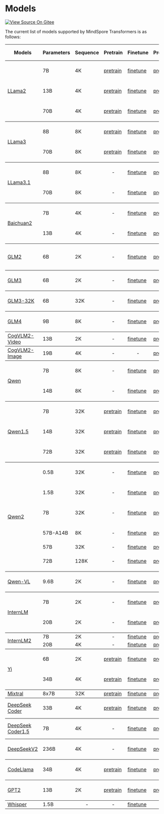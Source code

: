 # Models

[![View Source On Gitee](https://mindspore-website.obs.cn-north-4.myhuaweicloud.com/website-images/master/resource/_static/logo_source_en.svg)](https://gitee.com/mindspore/docs/blob/master/docs/mindformers/docs/source_en/start/models.md)

The current list of models supported by MindSpore Transformers is as follows:

<table>
  <thead>
    <tr>
      <th> Models </th>
      <th> Parameters </th>
      <th> Sequence </th>
      <th> Pretrain </th>
      <th> Finetune </th>
      <th> Predict </th>
      <th> Finetune Performance（Configuration/Hardware） </th>
      <th> Predict Performance（Configuration/Hardware） </th>
    </tr>
  </thead>
  <tbody>
    <tr>
      <td rowspan="3"> <a href="https://gitee.com/mindspore/mindformers/blob/dev/docs/model_cards/llama2.md"> LLama2 </a> </td>
      <td> 7B </td>
      <td> 4K </td>
      <td> <a href="https://gitee.com/mindspore/mindformers/blob/dev/docs/model_cards/llama2.md#%E9%A2%84%E8%AE%AD%E7%BB%83"> pretrain </a> </td>
      <td> <a href="https://gitee.com/mindspore/mindformers/blob/dev/docs/model_cards/llama2.md#%E5%BE%AE%E8%B0%83"> finetune </a> </td>
      <td> <a href="https://gitee.com/mindspore/mindformers/blob/dev/docs/model_cards/llama2.md#%E6%8E%A8%E7%90%86"> predict </a> </td>
      <td> 4160 tokens/s/p <br> <a href="https://gitee.com/mindspore/mindformers/blob/dev/configs/llama2/pretrain_llama2_7b_bf16.yaml"> Configuration </a> <br> Atlas 800T A2 </td>
      <td> 332 tokens/s <br> <a href="https://gitee.com/mindspore/mindformers/blob/dev/configs/llama2/predict_llama2_7b.yaml"> Configuration </a> <br> Atlas 800T A2 </td>
    </tr>
    <tr>
      <td> 13B </td>
      <td> 4K </td>
      <td> <a href="https://gitee.com/mindspore/mindformers/blob/dev/docs/model_cards/llama2.md#%E9%A2%84%E8%AE%AD%E7%BB%83"> pretrain </a> </td>
      <td> <a href="https://gitee.com/mindspore/mindformers/blob/dev/docs/model_cards/llama2.md#%E5%BE%AE%E8%B0%83"> finetune </a> </td>
      <td> <a href="https://gitee.com/mindspore/mindformers/blob/dev/docs/model_cards/llama2.md#%E6%8E%A8%E7%90%86"> predict </a> </td>
      <td> 1691 tokens/s/p <br> <a href="https://gitee.com/mindspore/mindformers/blob/dev/configs/llama2/finetune_llama2_13b_bf16.yaml"> Configuration </a> <br> Atlas 800T A2 </td>
      <td> 420 tokens/s <br> <a href="https://gitee.com/mindspore/mindformers/blob/dev/configs/llama2/predict_llama2_13b.yaml"> Configuration </a> <br> Atlas 800T A2 </td>
    </tr>
    <tr>
      <td> 70B </td>
      <td> 4K </td>
      <td> <a href="https://gitee.com/mindspore/mindformers/blob/dev/docs/model_cards/llama2.md#%E9%A2%84%E8%AE%AD%E7%BB%83"> pretrain </a> </td>
      <td> <a href="https://gitee.com/mindspore/mindformers/blob/dev/docs/model_cards/llama2.md#%E5%BE%AE%E8%B0%83"> finetune </a> </td>
      <td> <a href="https://gitee.com/mindspore/mindformers/blob/dev/docs/model_cards/llama2.md#%E6%8E%A8%E7%90%86"> predict </a> </td>
      <td> 337 tokens/s/p <br> <a href="https://gitee.com/mindspore/mindformers/blob/dev/configs/llama2/finetune_llama2_70b_bf16_32p.yaml"> Configuration </a> <br> Atlas 800T A2 </td>
      <td> 522 tokens/s <br> <a href="https://gitee.com/mindspore/mindformers/blob/dev/configs/llama2/predict_llama2_70b.yaml"> Configuration </a> <br> Atlas 800T A2 </td>
    </tr>
  </tbody>
  <tbody>
    <tr>
      <td rowspan="2"> <a href="https://gitee.com/mindspore/mindformers/blob/dev/research/llama3/README.md"> LLama3 </a> </td>
      <td> 8B </td>
      <td> 8K </td>
      <td> <a href="https://gitee.com/mindspore/mindformers/blob/dev/research/llama3/README.md#%E9%A2%84%E8%AE%AD%E7%BB%83"> pretrain </a> </td>
      <td> <a href="https://gitee.com/mindspore/mindformers/blob/dev/research/llama3/README.md#%E5%BE%AE%E8%B0%83"> finetune </a> </td>
      <td> <a href="https://gitee.com/mindspore/mindformers/blob/dev/research/llama3/README.md#%E6%8E%A8%E7%90%86"> predict </a> </td>
      <td> 2581 tokens/s/p <br> <a href="https://gitee.com/mindspore/mindformers/blob/dev/research/llama3/llama3_8b/finetune_llama3_8b.yaml"> Configuration </a> <br> Atlas 800T A2 </td>
      <td style="text-align: center"> - </td>
    </tr>
    <tr>
      <td> 70B </td>
      <td> 8K </td>
      <td> <a href="https://gitee.com/mindspore/mindformers/blob/dev/research/llama3/README.md#%E9%A2%84%E8%AE%AD%E7%BB%83"> pretrain </a> </td>
      <td> <a href="https://gitee.com/mindspore/mindformers/blob/dev/research/llama3/README.md#%E5%85%A8%E5%8F%82%E5%BE%AE%E8%B0%83"> finetune </a> </td>
      <td> <a href="https://gitee.com/mindspore/mindformers/blob/dev/research/llama3/README.md#%E6%8E%A8%E7%90%86"> predict </a> </td>
      <td> 337 tokens/s/p <br> <a href="https://gitee.com/mindspore/mindformers/blob/dev/research/llama3/llama3_70b/finetune_llama3_70b.yaml"> Configuration </a> <br> Atlas 900 A2 PoDc </td>
      <td style="text-align: center"> - </td>
    </tr>
  </tbody>
  <tbody>
    <tr>
      <td rowspan="2"> <a href="https://gitee.com/mindspore/mindformers/blob/dev/research/llama3_1/README.md"> LLama3.1 </a> </td>
      <td> 8B </td>
      <td> 8K </td>
      <td style="text-align: center"> - </td>
      <td> <a href="https://gitee.com/mindspore/mindformers/blob/dev/research/llama3_1/README.md#%E5%85%A8%E5%8F%82%E5%BE%AE%E8%B0%83"> finetune </a> </td>
      <td> <a href="https://gitee.com/mindspore/mindformers/blob/dev/research/llama3_1/README.md#%E6%8E%A8%E7%90%86"> predict </a> </td>
      <td> 2703 tokens/s/p <br> <a href="https://gitee.com/mindspore/mindformers/blob/dev/research/llama3_1/llama3_1_8b/finetune_llama3_1_8b.yaml"> Configuration </a> <br> Atlas 900 A2 PoDc </td>
      <td> 591 tokens/s <br> <a href="https://gitee.com/mindspore/mindformers/blob/dev/research/llama3_1/llama3_1_8b/predict_llama3_1_8b.yaml"> Configuration </a> <br> Atlas 800T A2 </td>
    </tr>
    <tr>
      <td> 70B </td>
      <td> 8K </td>
      <td style="text-align: center"> - </td>
      <td> <a href="https://gitee.com/mindspore/mindformers/blob/dev/research/llama3_1/README.md#%E5%85%A8%E5%8F%82%E5%BE%AE%E8%B0%83"> finetune </a> </td>
      <td> <a href="https://gitee.com/mindspore/mindformers/blob/dev/research/llama3_1/README.md#%E6%8E%A8%E7%90%86"> predict </a> </td>
      <td> 337 tokens/s/p <br> <a href="https://gitee.com/mindspore/mindformers/blob/dev/research/llama3_1/llama3_1_70b/finetune_llama3_1_70b.yaml"> Configuration </a> <br> Atlas 900 A2 PoDc </td>
      <td> 509 tokens/s <br> <a href="https://gitee.com/mindspore/mindformers/blob/dev/research/llama3_1/llama3_1_70b/predict_llama3_1_70b.yaml"> Configuration </a> <br> Atlas 800T A2 </td>
    </tr>
  </tbody>
  <tbody>
    <tr>
      <td rowspan="2"> <a href="https://gitee.com/mindspore/mindformers/blob/dev/research/baichuan2/readme.md"> Baichuan2 </a> </td>
      <td> 7B </td>
      <td> 4K </td>
      <td style="text-align: center"> - </td>
      <td> <a href="https://gitee.com/mindspore/mindformers/blob/dev/research/baichuan2/readme.md#%E5%BE%AE%E8%B0%83"> finetune </a> </td>
      <td> <a href="https://gitee.com/mindspore/mindformers/blob/dev/research/baichuan2/readme.md#%E6%8E%A8%E7%90%86"> predict </a> </td>
      <td> 3164 tokens/s/p <br> <a href="https://gitee.com/mindspore/mindformers/blob/dev/research/baichuan2/baichuan2_7b/finetune_baichuan2_7b.yaml"> Configuration </a> <br> Atlas 800T A2 </td>
      <td> 521 tokens/s <br> <a href="https://gitee.com/mindspore/mindformers/blob/dev/research/baichuan2/baichuan2_7b/predict_baichuan2_7b.yaml"> Configuration </a> <br> Atlas 800T A2 </td>
    </tr>
    <tr>
      <td> 13B </td>
      <td> 4K </td>
      <td style="text-align: center"> - </td>
      <td> <a href="https://gitee.com/mindspore/mindformers/blob/dev/research/baichuan2/readme.md#%E5%BE%AE%E8%B0%83"> finetune </a> </td>
      <td> <a href="https://gitee.com/mindspore/mindformers/blob/dev/research/baichuan2/readme.md#%E6%8E%A8%E7%90%86"> predict </a> </td>
      <td> 1465 tokens/s/p <br> <a href="https://gitee.com/mindspore/mindformers/blob/dev/research/baichuan2/baichuan2_13b/finetune_baichuan2_13b.yaml"> Configuration </a> <br> Atlas 800T A2 </td>
      <td> 224 tokens/s <br> <a href="https://gitee.com/mindspore/mindformers/blob/dev/research/baichuan2/baichuan2_13b/predict_baichuan2_13b.yaml"> Configuration </a> <br> Atlas 800T A2 </td>
    </tr>
  </tbody>
  <tbody>
    <tr>
      <td rowspan="1"> <a href="https://gitee.com/mindspore/mindformers/blob/dev/docs/model_cards/glm2.md"> GLM2 </a> </td>
      <td> 6B </td>
      <td> 2K </td>
      <td style="text-align: center"> - </td>
      <td> <a href="https://gitee.com/mindspore/mindformers/blob/dev/docs/model_cards/glm2.md#%E5%BE%AE%E8%B0%83"> finetune </a> </td>
      <td> <a href="https://gitee.com/mindspore/mindformers/blob/dev/docs/model_cards/glm2.md#%E6%8E%A8%E7%90%86"> predict </a> </td>
      <td> 815.2059134 tokens/s/p <br> <a href="https://gitee.com/mindspore/mindformers/blob/dev/configs/glm2/run_glm2_6b_finetune_800T_A2_64G.yaml"> Configuration </a> <br> Atlas 800T A2 </td>
      <td> 32.08 tokens/s (seq_length=512) <br> <a href="https://gitee.com/mindspore/mindformers/blob/dev/configs/glm2/predict_glm2_6b.yaml"> Configuration </a> <br> Atlas 800T A2 </td>
    </tr>
  </tbody>
  <tbody>
    <tr>
      <td rowspan="1"> <a href="https://gitee.com/mindspore/mindformers/blob/dev/docs/model_cards/glm3.md"> GLM3 </a> </td>
      <td> 6B </td>
      <td> 2K </td>
      <td style="text-align: center"> - </td>
      <td> <a href="https://gitee.com/mindspore/mindformers/blob/dev/docs/model_cards/glm3.md#%E5%BE%AE%E8%B0%83"> finetune </a> </td>
      <td> <a href="https://gitee.com/mindspore/mindformers/blob/dev/docs/model_cards/glm3.md#%E6%8E%A8%E7%90%86"> predict </a> </td>
      <td> 3450 tokens/s/p <br> <a href="https://gitee.com/mindspore/mindformers/blob/dev/configs/glm3/finetune_glm3_6b_bf16.yaml"> Configuration </a> <br> Atlas 800T A2 </td>
      <td> 627 tokens/s <br> <a href="https://gitee.com/mindspore/mindformers/blob/dev/configs/glm3/predict_glm3_6b.yaml"> Configuration </a> <br> Atlas 800T A2 </td>
    </tr>
  </tbody>
  <tbody>
    <tr>
      <td rowspan="1"> <a href="https://gitee.com/mindspore/mindformers/blob/dev/research/glm32k/glm32k.md"> GLM3-32K </a> </td>
      <td> 6B </td>
      <td> 32K </td>
      <td style="text-align: center"> - </td>
      <td> <a href="https://gitee.com/mindspore/mindformers/blob/dev/research/glm32k/glm32k.md#%E5%BE%AE%E8%B0%83"> finetune </a> </td>
      <td> <a href="https://gitee.com/mindspore/mindformers/blob/dev/research/glm32k/glm32k.md#%E6%8E%A8%E7%90%86"> predict </a> </td>
      <td> 1583 tokens/s/p <br> <a href="https://gitee.com/mindspore/mindformers/blob/dev/research/glm32k/finetune_glm32k.yaml"> Configuration </a> <br> Atlas 800T A2 </td>
      <td> 876 tokens/s <br> <a href="hhttps://gitee.com/mindspore/mindformers/blob/dev/research/glm32k/predict_glm32k.yaml"> Configuration </a> <br> Atlas 800T A2 </td>
    </tr>
  </tbody>
  <tbody>
    <tr>
      <td rowspan="1"> <a href="https://gitee.com/mindspore/mindformers/blob/r1.3.0/docs/model_cards/glm4.md"> GLM4 </a> </td>
      <td> 9B </td>
      <td> 8K </td>
      <td style="text-align: center"> - </td>
      <td> <a href="https://gitee.com/mindspore/mindformers/blob/r1.3.0/docs/model_cards/glm4.md#%E5%85%A8%E5%8F%82%E5%BE%AE%E8%B0%83"> finetune </a> </td>
      <td> <a href="https://gitee.com/mindspore/mindformers/blob/r1.3.0/docs/model_cards/glm4.md#%E6%8E%A8%E7%90%86"> predict </a> </td>
      <td> 2339 tokens/s/p <br> <a href="https://gitee.com/mindspore/mindformers/blob/dev/configs/glm4/finetune_glm4_9b.yaml"> Configuration </a> <br> Atlas 900 A2 PoDc </td>
      <td> 256 tokens/s <br> <a href="https://gitee.com/mindspore/mindformers/blob/dev/configs/glm4/predict_glm4_9b_chat.yaml"> Configuration </a> <br> Atlas 800T A2 </td>
    </tr>
  </tbody>
  <tbody>
    <tr>
      <td rowspan="1"> <a href="https://gitee.com/mindspore/mindformers/blob/dev/docs/model_cards/cogvlm2_video.md"> CogVLM2-Video </a> </td>
      <td> 13B </td>
      <td> 2K </td>
      <td style="text-align: center"> - </td>
      <td> <a href="https://gitee.com/mindspore/mindformers/blob/dev/docs/model_cards/cogvlm2_video.md#%E5%BE%AE%E8%B0%83"> finetune </a> </td>
      <td> <a href="https://gitee.com/mindspore/mindformers/blob/dev/docs/model_cards/cogvlm2_video.md#%E6%8E%A8%E7%90%86"> predict </a> </td>
      <td style="text-align: center"> - </td>
      <td style="text-align: center"> - </td>
    </tr>
  </tbody>
  <tbody>
    <tr>
      <td rowspan="1"> <a href="https://gitee.com/mindspore/mindformers/blob/dev/docs/model_cards/cogvlm2_image.md"> CogVLM2-Image </a> </td>
      <td> 19B </td>
      <td> 4K </td>
      <td style="text-align: center"> - </td>
      <td style="text-align: center"> - </td>
      <td> <a href="https://gitee.com/mindspore/mindformers/blob/dev/docs/model_cards/cogvlm2_image.md#%E6%8E%A8%E7%90%86"> predict </a> </td>
      <td style="text-align: center"> - </td>
      <td style="text-align: center"> - </td>
    </tr>
  </tbody>
  <tbody>
    <tr>
      <td rowspan="2"> <a href="https://gitee.com/mindspore/mindformers/blob/dev/research/qwen/README.md"> Qwen </a> </td>
      <td> 7B </td>
      <td> 8K </td>
      <td style="text-align: center"> - </td>
      <td> <a href="https://gitee.com/mindspore/mindformers/blob/dev/research/qwen/README.md#%E5%BE%AE%E8%B0%83"> finetune </a> </td>
      <td> <a href="https://gitee.com/mindspore/mindformers/blob/dev/research/qwen/README.md#%E6%8E%A8%E7%90%86"> predict </a> </td>
      <td> 2955 tokens/s/p <br> <a href="https://gitee.com/mindspore/mindformers/blob/dev/research/qwen/qwen_7b/finetune_qwen_7b_bf16.yaml"> Configuration </a> <br> Atlas 800T A2 </td>
      <td> 23 tokens/s <br> <a href="https://gitee.com/mindspore/mindformers/blob/dev/research/qwen/qwen_7b/predict_qwen_7b.yaml"> Configuration </a> <br> Atlas 800T A2 </td>
    </tr>
    <tr>
      <td> 14B </td>
      <td> 8K </td>
      <td style="text-align: center"> - </td>
      <td> <a href="https://gitee.com/mindspore/mindformers/blob/dev/research/qwen/README.md#%E5%BE%AE%E8%B0%83"> finetune </a> </td>
      <td> <a href="https://gitee.com/mindspore/mindformers/blob/dev/research/qwen/README.md#%E6%8E%A8%E7%90%86"> predict </a> </td>
      <td> 1106 tokens/s/p <br> <a href="https://gitee.com/mindspore/mindformers/blob/dev/research/qwen/qwen_14b/finetune_qwen_14b_bf16.yaml"> Configuration </a> <br> Atlas 800T A2 </td>
      <td> 35 tokens/s <br> <a href="https://gitee.com/mindspore/mindformers/blob/dev/research/qwen/qwen_14b/predict_qwen_14b.yaml"> Configuration </a> <br> Atlas 800T A2 </td>
    </tr>
  </tbody>
  <tbody>
    <tr>
      <td rowspan="3"> <a href="https://gitee.com/mindspore/mindformers/blob/dev/research/qwen1_5/README.md"> Qwen1.5 </a> </td>
      <td> 7B </td>
      <td> 32K </td>
      <td> <a href="https://gitee.com/mindspore/mindformers/blob/dev/research/qwen1_5/README.md#%E9%A2%84%E8%AE%AD%E7%BB%83"> pretrain </a> </td>
      <td> <a href="https://gitee.com/mindspore/mindformers/blob/dev/research/qwen1_5/README.md#%E5%85%A8%E5%8F%82%E5%BE%AE%E8%B0%83"> finetune </a> </td>
      <td> <a href="https://gitee.com/mindspore/mindformers/blob/dev/research/qwen1_5/README.md#%E6%8E%A8%E7%90%86"> predict </a> </td>
      <td> 2684 tokens/s/p <br> <a href="https://gitee.com/mindspore/mindformers/blob/dev/research/qwen1_5/qwen1_5_7b/finetune_qwen1_5_7b.yaml"> Configuration </a> <br> Atlas 800T A2 </td>
      <td> 164 tokens/s <br> <a href="https://gitee.com/mindspore/mindformers/blob/dev/research/qwen1_5/qwen1_5_7b/predict_qwen1_5_7b_chat.yaml"> Configuration </a> <br> Atlas 800T A2 </td>
    </tr>
    <tr>
      <td> 14B </td>
      <td> 32K </td>
      <td> <a href="https://gitee.com/mindspore/mindformers/blob/dev/research/qwen1_5/README.md#%E9%A2%84%E8%AE%AD%E7%BB%83"> pretrain </a> </td>
      <td> <a href="https://gitee.com/mindspore/mindformers/blob/dev/research/qwen1_5/README.md#%E5%85%A8%E5%8F%82%E5%BE%AE%E8%B0%83"> finetune </a> </td>
      <td> <a href="https://gitee.com/mindspore/mindformers/blob/dev/research/qwen1_5/README.md#%E6%8E%A8%E7%90%86"> predict </a> </td>
      <td> 1452 tokens/s/p <br> <a href="https://gitee.com/mindspore/mindformers/blob/dev/research/qwen1_5/qwen1_5_14b/finetune_qwen1_5_14b.yaml"> Configuration </a> <br> Atlas 800T A2 </td>
      <td> 104 tokens/s <br> <a href="https://gitee.com/mindspore/mindformers/blob/dev/research/qwen1_5/qwen1_5_14b/predict_qwen1_5_14b_chat.yaml"> Configuration </a> <br> Atlas 800T A2 </td>
    </tr>
    <tr>
      <td> 72B </td>
      <td> 32K </td>
      <td> <a href="https://gitee.com/mindspore/mindformers/blob/dev/research/qwen1_5/README.md#%E9%A2%84%E8%AE%AD%E7%BB%83"> pretrain </a> </td>
      <td> <a href="https://gitee.com/mindspore/mindformers/blob/dev/research/qwen1_5/README.md#%E5%85%A8%E5%8F%82%E5%BE%AE%E8%B0%83"> finetune </a> </td>
      <td> <a href="https://gitee.com/mindspore/mindformers/blob/dev/research/qwen1_5/README.md#%E6%8E%A8%E7%90%86"> predict </a> </td>
      <td style="text-align: center"> - </td>
      <td> 74 tokens/s <br> <a href="https://gitee.com/mindspore/mindformers/blob/dev/research/qwen1_5/qwen1_5_72b/predict_qwen1_5_72b_chat.yaml"> Configuration </a> <br> Atlas 800T A2 </td>
    </tr>
  </tbody>
  <tbody>
    <tr>
      <td rowspan="6"> <a href="https://gitee.com/mindspore/mindformers/blob/dev/research/qwen2/README.md"> Qwen2 </a> </td>
      <td> 0.5B </td>
      <td> 32K </td>
      <td style="text-align: center"> - </td>
      <td> <a href="https://gitee.com/mindspore/mindformers/blob/dev/research/qwen2/README.md#%E5%BE%AE%E8%B0%83"> finetune </a> </td>
      <td> <a href="https://gitee.com/mindspore/mindformers/blob/dev/research/qwen2/README.md#%E6%8E%A8%E7%90%86"> predict </a> </td>
      <td> 9555 tokens/s/p <br> <a href="https://gitee.com/mindspore/mindformers/blob/dev/research/qwen2/qwen2_0_5b/finetune_qwen2_0.5b_32k.yaml"> Configuration </a> <br> Atlas 900 A2 PoDc </td>
      <td> 1907 tokens/s <br> <a href="https://gitee.com/mindspore/mindformers/blob/dev/research/qwen2/qwen2_0_5b/predict_qwen2_0_5b_instruct.yaml"> Configuration </a> <br> Atlas 800T A2 </td>
    </tr>
    <tr>
      <td> 1.5B </td>
      <td> 32K </td>
      <td style="text-align: center"> - </td>
      <td> <a href="https://gitee.com/mindspore/mindformers/blob/dev/research/qwen2/README.md#%E5%BE%AE%E8%B0%83"> finetune </a> </td>
      <td> <a href="https://gitee.com/mindspore/mindformers/blob/dev/research/qwen2/README.md#%E6%8E%A8%E7%90%86"> predict </a> </td>
      <td> 4363 tokens/s/p <br> <a href="https://gitee.com/mindspore/mindformers/blob/dev/research/qwen2/qwen2_1_5b/finetune_qwen2_1.5b_32k.yaml"> Configuration </a> <br> Atlas 900 A2 PoDc </td>
      <td> 1160 tokens/s <br> <a href="https://gitee.com/mindspore/mindformers/blob/dev/research/qwen2/qwen2_1_5b/predict_qwen2_1_5b_instruct.yaml"> Configuration </a> <br> Atlas 800T A2 </td>
    </tr>
    <tr>
      <td> 7B </td>
      <td> 32K </td>
      <td style="text-align: center"> - </td>
      <td> <a href="https://gitee.com/mindspore/mindformers/blob/dev/research/qwen2/README.md#%E5%BE%AE%E8%B0%83"> finetune </a> </td>
      <td> <a href="https://gitee.com/mindspore/mindformers/blob/dev/research/qwen2/README.md#%E6%8E%A8%E7%90%86"> predict </a> </td>
      <td style="text-align: center"> - </td>
      <td> 645 tokens/s <br> <a href="https://gitee.com/mindspore/mindformers/blob/dev/research/qwen2/qwen2_7b/predict_qwen2_7b_instruct.yaml"> Configuration </a> <br> Atlas 800T A2 </td>
    </tr>
    <tr>
      <td> 57B-A14B </td>
      <td> 8K </td>
      <td style="text-align: center"> - </td>
      <td> <a href="https://gitee.com/mindspore/mindformers/blob/dev/research/qwen2/README.md#%E5%BE%AE%E8%B0%83"> finetune </a> </td>
      <td> <a href="https://gitee.com/mindspore/mindformers/blob/dev/research/qwen2/README.md#%E6%8E%A8%E7%90%86"> predict </a> </td>
      <td> 288 tokens/s/p <br> <a href="https://gitee.com/mindspore/mindformers/blob/dev/research/qwen2/qwen2_57b/finetune_qwen2_57b.yaml"> Configuration </a> <br> Atlas 900 A2 PoDc </td>
      <td style="text-align: center"> - </td>
    </tr>
    <tr>
      <td> 57B </td>
      <td> 32K </td>
      <td style="text-align: center"> - </td>
      <td> <a href="https://gitee.com/mindspore/mindformers/blob/dev/research/qwen2/README.md#%E5%BE%AE%E8%B0%83"> finetune </a> </td>
      <td> <a href="https://gitee.com/mindspore/mindformers/blob/dev/research/qwen2/README.md#%E6%8E%A8%E7%90%86"> predict </a> </td>
      <td style="text-align: center"> - </td>
      <td style="text-align: center"> - </td>
    </tr>
    <tr>
      <td> 72B </td>
      <td> 128K </td>
      <td style="text-align: center"> - </td>
      <td> <a href="https://gitee.com/mindspore/mindformers/blob/dev/research/qwen2/README.md#%E5%BE%AE%E8%B0%83"> finetune </a> </td>
      <td> <a href="https://gitee.com/mindspore/mindformers/blob/dev/research/qwen2/README.md#%E6%8E%A8%E7%90%86"> predict </a> </td>
      <td> 2026 tokens/s/p <br> <a href="https://gitee.com/mindspore/mindformers/blob/dev/research/qwen2/qwen2_72b/finetune_qwen2_72b_32k.yaml"> Configuration </a> <br> Atlas 900 A2 PoDc </td>
      <td> 252 tokens/s <br> <a href="https://gitee.com/mindspore/mindformers/blob/dev/research/qwen2/qwen2_72b/predict_qwen2_72b_instruct.yaml"> Configuration </a> <br> Atlas 800T A2 </td>
    </tr>
  </tbody>
  <tbody>
    <tr>
      <td rowspan="1"> <a href="https://gitee.com/mindspore/mindformers/blob/dev/research/qwenvl/README.md"> Qwen-VL </a> </td>
      <td> 9.6B </td>
      <td> 2K </td>
      <td style="text-align: center"> - </td>
      <td> <a href="https://gitee.com/mindspore/mindformers/blob/dev/research/qwenvl/README.md#%E5%BE%AE%E8%B0%83"> finetune </a> </td>
      <td> <a href="https://gitee.com/mindspore/mindformers/blob/dev/research/qwenvl/README.md#%E6%8E%A8%E7%90%86"> predict </a> </td>
      <td> 2587 tokens/s/p <br> <a href="https://gitee.com/mindspore/mindformers/blob/dev/research/qwen2/qwen2_72b/finetune_qwen2_72b_32k.yaml"> Configuration </a> <br> - </td>
      <td> 42 tokens/s <br> <a href="https://gitee.com/mindspore/mindformers/blob/dev/research/qwen2/qwen2_72b/predict_qwen2_72b_instruct.yaml"> Configuration </a> <br> - </td>
    </tr>
  </tbody>
  <tbody>
    <tr>
      <td rowspan="2"> <a href="https://gitee.com/mindspore/mindformers/blob/dev/research/internlm/README.md"> InternLM </a> </td>
      <td> 7B </td>
      <td> 2K </td>
      <td style="text-align: center"> - </td>
      <td> <a href="https://gitee.com/mindspore/mindformers/blob/dev/research/internlm/README.md#%E5%BE%AE%E8%B0%83"> finetune </a> </td>
      <td> <a href="https://gitee.com/mindspore/mindformers/blob/dev/research/internlm/README.md#%E6%8E%A8%E7%90%86"> predict </a> </td>
      <td> 3250 tokens/s/p <br> <a href="https://gitee.com/mindspore/mindformers/blob/dev/research/internlm/internlm_7b/finetune_internlm_7b.yaml"> Configuration </a> <br> Atlas 800T A2 </td>
      <td> 62 tokens/s <br> <a href="https://gitee.com/mindspore/mindformers/blob/dev/research/internlm/internlm_7b/predict_internlm_7b.yaml"> Configuration </a> <br> Atlas 800T A2 </td>
    </tr>
    <tr>
      <td> 20B </td>
      <td> 2K </td>
      <td style="text-align: center"> - </td>
      <td> <a href="https://gitee.com/mindspore/mindformers/blob/dev/research/internlm/README.md#%E5%BE%AE%E8%B0%83"> finetune </a> </td>
      <td> <a href="https://gitee.com/mindspore/mindformers/blob/dev/research/internlm/README.md#%E6%8E%A8%E7%90%86"> predict </a> </td>
      <td style="text-align: center"> - </td>
      <td> 296 tokens/s <br> <a href="https://gitee.com/mindspore/mindformers/blob/dev/research/internlm/internlm_20b/predict_internlm_20b.yaml"> Configuration </a> <br> Atlas 800T A2 </td>
    </tr>
  </tbody>
  <tbody>
    <tr>
      <td rowspan="2"> <a href="https://gitee.com/mindspore/mindformers/blob/dev/research/internlm2/README.md"> InternLM2 </a> </td>
      <td> 7B </td>
      <td> 2K </td>
      <td style="text-align: center"> - </td>
      <td> <a href="https://gitee.com/mindspore/mindformers/blob/dev/research/internlm2/README.md#%E5%BE%AE%E8%B0%83"> finetune </a> </td>
      <td> <a href="https://gitee.com/mindspore/mindformers/blob/dev/research/internlm2/README.md#%E6%8E%A8%E7%90%86"> predict </a> </td>
      <td style="text-align: center"> - </td>
      <td style="text-align: center"> - </td>
    </tr>
    <tr>
      <td> 20B </td>
      <td> 4K </td>
      <td style="text-align: center"> - </td>
      <td> <a href="https://gitee.com/mindspore/mindformers/blob/dev/research/internlm2/README.md#%E5%BE%AE%E8%B0%83"> finetune </a> </td>
      <td> <a href="https://gitee.com/mindspore/mindformers/blob/dev/research/internlm2/README.md#%E6%8E%A8%E7%90%86"> predict </a> </td>
      <td style="text-align: center"> - </td>
      <td style="text-align: center"> - </td>
    </tr>
  </tbody>
  <tbody>
    <tr>
      <td rowspan="2"> <a href="https://gitee.com/mindspore/mindformers/blob/dev/research/yi/README.md"> Yi </a> </td>
      <td> 6B </td>
      <td> 2K </td>
      <td> <a href="https://gitee.com/mindspore/mindformers/blob/dev/research/yi/README.md#%E9%A2%84%E8%AE%AD%E7%BB%83"> pretrain </a> </td>
      <td> <a href="https://gitee.com/mindspore/mindformers/blob/dev/research/yi/README.md#%E5%BE%AE%E8%B0%83"> finetune </a> </td>
      <td> <a href="https://gitee.com/mindspore/mindformers/blob/dev/research/yi/README.md#%E6%8E%A8%E7%90%86"> predict </a> </td>
      <td> 3324 tokens/s/p <br> <a href="https://gitee.com/mindspore/mindformers/blob/dev/research/yi/yi_6b/finetune_yi_6b.yaml"> Configuration </a> <br> Atlas 800T A2 </td>
      <td> 31 tokens/s <br> <a href="https://gitee.com/mindspore/mindformers/blob/dev/research/yi/yi_6b/predict_yi_6b.yaml"> Configuration </a> <br> Atlas 800T A2 </td>
    </tr>
    <tr>
      <td> 34B </td>
      <td> 4K </td>
      <td> <a href="https://gitee.com/mindspore/mindformers/blob/dev/research/yi/README.md#%E9%A2%84%E8%AE%AD%E7%BB%83"> pretrain </a> </td>
      <td> <a href="https://gitee.com/mindspore/mindformers/blob/dev/research/yi/README.md#%E5%BE%AE%E8%B0%83"> finetune </a> </td>
      <td> <a href="https://gitee.com/mindspore/mindformers/blob/dev/research/yi/README.md#%E6%8E%A8%E7%90%86"> predict </a> </td>
      <td> 660 tokens/s/p <br> <a href="https://gitee.com/mindspore/mindformers/blob/dev/research/yi/yi_34b/finetune_yi_34b.yaml"> Configuration </a> <br> Atlas 800T A2 </td>
      <td> 41 tokens/s <br> <a href="https://gitee.com/mindspore/mindformers/blob/dev/research/yi/yi_34b/predict_yi_34b_chat.yaml"> Configuration </a> <br> Atlas 800T A2 </td>
    </tr>
  </tbody>
  <tbody>
    <tr>
      <td rowspan="1"> <a href="https://gitee.com/mindspore/mindformers/blob/dev/research/mixtral/README.md"> Mixtral </a> </td>
      <td> 8x7B </td>
      <td> 32K </td>
      <td> <a href="https://gitee.com/mindspore/mindformers/blob/dev/research/mixtral/README.md#%E9%A2%84%E8%AE%AD%E7%BB%83"> pretrain </a> </td>
      <td> <a href="https://gitee.com/mindspore/mindformers/blob/dev/research/mixtral/README.md#%E5%BE%AE%E8%B0%83"> finetune </a> </td>
      <td> <a href="https://gitee.com/mindspore/mindformers/blob/dev/research/mixtral/README.md#%E6%8E%A8%E7%90%86"> predict </a> </td>
      <td style="text-align: center"> - </td>
      <td style="text-align: center"> - </td>
    </tr>
  </tbody>
  <tbody>
    <tr>
      <td rowspan="1"> <a href="https://gitee.com/mindspore/mindformers/blob/dev/research/deepseek/README.md"> DeepSeek Coder </a> </td>
      <td> 33B </td>
      <td> 4K </td>
      <td> <a href="https://gitee.com/mindspore/mindformers/blob/dev/research/deepseek/README.md#%E9%A2%84%E8%AE%AD%E7%BB%83"> pretrain </a> </td>
      <td> <a href="https://gitee.com/mindspore/mindformers/blob/dev/research/deepseek/README.md#%E5%85%A8%E5%8F%82%E5%BE%AE%E8%B0%83"> finetune </a> </td>
      <td> <a href="https://gitee.com/mindspore/mindformers/blob/dev/research/deepseek/README.md#%E6%8E%A8%E7%90%86"> predict </a> </td>
      <td> 572 tokens/s/p <br> <a href="https://gitee.com/mindspore/mindformers/blob/dev/research/deepseek/deepseek_33b/finetune_deepseek_33b.yaml"> Configuration </a> <br> Atlas 900 A2 PoDc </td>
      <td> 292 tokens/s <br> <a href="https://gitee.com/mindspore/mindformers/blob/dev/research/deepseek/deepseek_33b/predict_deepseek_33b.yaml"> Configuration </a> <br> Atlas 800T A2 </td>
    </tr>
  </tbody>
  <tbody>
    <tr>
      <td rowspan="1"> <a href="https://gitee.com/mindspore/mindformers/blob/dev/research/deepseek1_5/README.md"> DeepSeek Coder1.5 </a> </td>
      <td> 7B </td>
      <td> 4K </td>
      <td style="text-align: center"> - </td>
      <td> <a href="https://gitee.com/mindspore/mindformers/blob/dev/research/deepseek1_5/README.md#%E5%85%A8%E5%8F%82%E5%BE%AE%E8%B0%83"> finetune </a> </td>
      <td> <a href="https://gitee.com/mindspore/mindformers/blob/dev/research/deepseek1_5/README.md#%E6%8E%A8%E7%90%86"> predict </a> </td>
      <td> 340 tokens/s/p <br> <a href="https://gitee.com/mindspore/mindformers/blob/dev/research/deepseek1_5/deepseek1_5_7b/finetune_deepseek_coder1_5_7b.yaml"> Configuration </a> <br> Atlas 900 A2 PoDc </td>
      <td> 60 tokens/s <br> <a href="https://gitee.com/mindspore/mindformers/blob/dev/research/deepseek1_5/deepseek1_5_7b/predict_deepseek_coder1_5_7b.yaml"> Configuration </a> <br> Atlas 800T A2 </td>
    </tr>
  </tbody>
  <tbody>
    <tr>
      <td rowspan="1"> <a href="https://gitee.com/mindspore/mindformers/blob/dev/research/deepseek2/readme.md"> DeepSeekV2 </a> </td>
      <td> 236B </td>
      <td> 4K </td>
      <td style="text-align: center"> - </td>
      <td> <a href="https://gitee.com/mindspore/mindformers/blob/dev/research/deepseek2/readme.md#%E5%85%A8%E5%8F%82%E5%BE%AE%E8%B0%83"> finetune </a> </td>
      <td> <a href="https://gitee.com/mindspore/mindformers/blob/dev/research/deepseek2/readme.md#%E6%8E%A8%E7%90%86"> predict </a> </td>
      <td> 36 tokens/s/p <br> <a href="https://gitee.com/mindspore/mindformers/blob/dev/research/deepseek2/deepseek2_236b/finetune_deepseek2_236B.yaml"> Configuration </a> <br> Atlas 900 A2 PoDc </td>
      <td style="text-align: center"> - </td>
    </tr>
  </tbody>
  <tbody>
    <tr>
      <td rowspan="1"> <a href="https://gitee.com/mindspore/mindformers/blob/dev/docs/model_cards/codellama.md"> CodeLlama </a> </td>
      <td> 34B </td>
      <td> 4K </td>
      <td> <a href="https://gitee.com/mindspore/mindformers/blob/dev/docs/model_cards/codellama.md#%E9%A2%84%E8%AE%AD%E7%BB%83"> pretrain </a> </td>
      <td> <a href="https://gitee.com/mindspore/mindformers/blob/dev/docs/model_cards/codellama.md#%E5%BE%AE%E8%B0%83"> finetune </a> </td>
      <td> <a href="https://gitee.com/mindspore/mindformers/blob/dev/docs/model_cards/codellama.md#%E6%8E%A8%E7%90%86"> predict </a> </td>
      <td> 667 tokens/s/p <br> <a href="https://gitee.com/mindspore/mindformers/blob/dev/configs/codellama/finetune_codellama_34b_32p.yaml"> Configuration </a> <br> Atlas 800T A2 </td>
      <td> 139 tokens/s <br> <a href="https://gitee.com/mindspore/mindformers/blob/dev/configs/codellama/predict_codellama_34b.yaml"> Configuration </a> <br> Atlas 800T A2 </td>
    </tr>
  </tbody>
  <tbody>
    <tr>
      <td rowspan="1"> <a href="https://gitee.com/mindspore/mindformers/blob/dev/docs/model_cards/gpt2.md"> GPT2 </a> </td>
      <td> 13B </td>
      <td> 2K </td>
      <td> <a href="https://gitee.com/mindspore/mindformers/blob/dev/docs/model_cards/gpt2.md#%E9%A2%84%E8%AE%AD%E7%BB%83"> pretrain </a> </td>
      <td> <a href="https://gitee.com/mindspore/mindformers/blob/dev/docs/model_cards/gpt2.md#%E5%BE%AE%E8%B0%83"> finetune </a> </td>
      <td> <a href="https://gitee.com/mindspore/mindformers/blob/dev/docs/model_cards/gpt2.md#%E6%8E%A8%E7%90%86"> predict </a> </td>
      <td> 1376 tokens/s/p <br> <a href="https://gitee.com/mindspore/mindformers/blob/dev/configs/gpt2/run_gpt2_13b.yaml"> Configuration </a> <br> Atlas 800T A2 </td>
      <td> 21 tokens/s <br> <a href="https://gitee.com/mindspore/mindformers/blob/dev/configs/gpt2/run_gpt2_13b.yaml"> Configuration </a> <br> Atlas 800T A2 </td>
    </tr>
  </tbody>
  <tbody>
    <tr>
      <td rowspan="1"> <a href="https://gitee.com/mindspore/mindformers/blob/dev/docs/model_cards/whisper.md"> Whisper </a> </td>
      <td> 1.5B </td>
      <td style="text-align: center"> - </td>
      <td style="text-align: center"> - </td>
      <td> <a href="https://gitee.com/mindspore/mindformers/blob/dev/docs/model_cards/whisper.md#%E5%85%A8%E5%8F%82%E5%BE%AE%E8%B0%83"> finetune </a> </td>
      <td style="text-align: center"> - </td>
      <td style="text-align: center"> - </td>
      <td style="text-align: center"> - </td>
    </tr>
  </tbody>
</table>